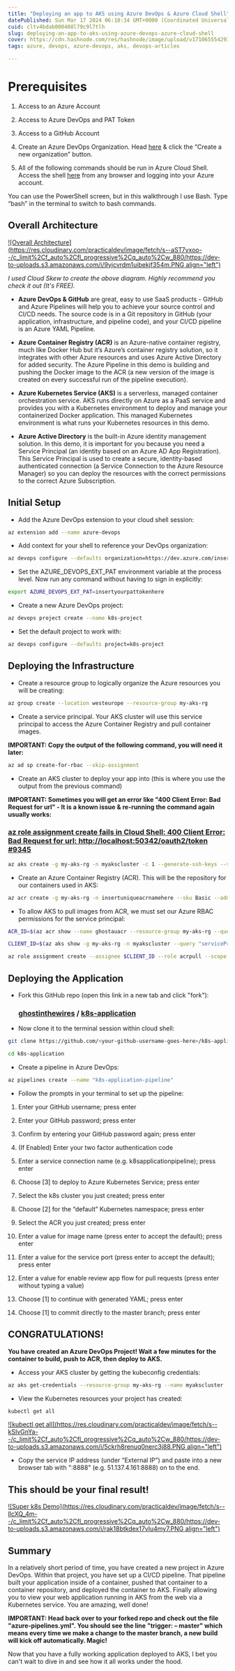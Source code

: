 ```yaml
---
title: "Deploying an app to AKS using Azure DevOps & Azure Cloud Shell"
datePublished: Sun Mar 17 2024 06:10:34 GMT+0000 (Coordinated Universal Time)
cuid: cltv4bdab000408l79c9l7tlh
slug: deploying-an-app-to-aks-using-azure-devops-azure-cloud-shell
cover: https://cdn.hashnode.com/res/hashnode/image/upload/v1710655542931/d1ac8230-6f16-4486-a610-459cfa05ce0a.jpeg
tags: azure, devops, azure-devops, aks, devops-articles

---
```


# Prerequisites

1. Access to an Azure Account
    
2. Access to Azure DevOps and PAT Token
    
3. Access to a GitHub Account
    
4. Create an Azure DevOps Organization. Head [here](https://aex.dev.azure.com/) & click the “Create a new organization” button.
    
5. All of the following commands should be run in Azure Cloud Shell. Access the shell [here](https://shell.azure.com/) from any browser and logging into your Azure account.
    

You can use the PowerShell screen, but in this walkthrough I use Bash. Type “bash” in the terminal to switch to bash commands.

## Overall Architecture

[![Overall Architecture](https://res.cloudinary.com/practicaldev/image/fetch/s--aST7vxoo--/c_limit%2Cf_auto%2Cfl_progressive%2Cq_auto%2Cw_880/https://dev-to-uploads.s3.amazonaws.com/i/9yjcvrdm1uibekjf354m.PNG align="left")](https://res.cloudinary.com/practicaldev/image/fetch/s--aST7vxoo--/c_limit%2Cf_auto%2Cfl_progressive%2Cq_auto%2Cw_880/https://dev-to-uploads.s3.amazonaws.com/i/9yjcvrdm1uibekjf354m.PNG)

  
*I used Cloud Skew to create the above diagram. Highly recommend you check it out (It's FREE).*

* **Azure DevOps & GitHub** are great, easy to use SaaS products - GitHub and Azure Pipelines will help you to achieve your source control and CI/CD needs. The source code is in a Git repository in GitHub (your application, infrastructure, and pipeline code), and your CI/CD pipeline is an Azure YAML Pipeline.
    
* **Azure Container Registry (ACR)** is an Azure-native container registry, much like Docker Hub but it’s Azure’s container registry solution, so it integrates with other Azure resources and uses Azure Active Directory for added security. The Azure Pipeline in this demo is building and pushing the Docker image to the ACR (a new version of the image is created on every successful run of the pipeline execution).
    
* **Azure Kubernetes Service (AKS)** is a serverless, managed container orchestration service. AKS runs directly on Azure as a PaaS service and provides you with a Kubernetes environment to deploy and manage your containerized Docker application. This managed Kubernetes environment is what runs your Kubernetes resources in this demo.
    
* **Azure Active Directory** is the built-in Azure identity management solution. In this demo, it is important for you because you need a Service Principal (an identity based on an Azure AD App Registration). This Service Principal is used to create a secure, identity-based authenticated connection (a Service Connection to the Azure Resource Manager) so you can deploy the resources with the correct permissions to the correct Azure Subscription.
    

## Initial Setup

* Add the Azure DevOps extension to your cloud shell session:
    

```bash
az extension add --name azure-devops
```

* Add context for your shell to reference your DevOps organization:
    

```bash
az devops configure --defaults organization=https://dev.azure.com/insertorgnamehere/
```

* Set the AZURE\_DEVOPS\_EXT\_PAT environment variable at the process level. Now run any command without having to sign in explicitly:
    

```bash
export AZURE_DEVOPS_EXT_PAT=insertyourpattokenhere
```

* Create a new Azure DevOps project:
    

```bash
az devops project create --name k8s-project
```

* Set the default project to work with:
    

```bash
az devops configure --defaults project=k8s-project
```

## Deploying the Infrastructure

* Create a resource group to logically organize the Azure resources you will be creating:
    

```bash
az group create --location westeurope --resource-group my-aks-rg
```

* Create a service principal. Your AKS cluster will use this service principal to access the Azure Container Registry and pull container images.
    

**IMPORTANT: Copy the output of the following command, you will need it later:**

```bash
az ad sp create-for-rbac --skip-assignment
```

* Create an AKS cluster to deploy your app into (this is where you use the output from the previous command)
    

**IMPORTANT: Sometimes you will get an error like "400 Client Error: Bad Request for url" - It is a known issue & re-running the command again usually works:**

### [az role assignment create fails in Cloud Shell: 400 Client Error: Bad Request for url: http://localhost:50342/oauth2/token #9345](https://github.com/Azure/azure-cli/issues/9345)

```bash
az aks create -g my-aks-rg -n myakscluster -c 1 --generate-ssh-keys --service-principal "insertappidhere" --client-secret "insertpasswordhere"
```

* Create an Azure Container Registry (ACR). This will be the repository for our containers used in AKS:
    

```bash
az acr create -g my-aks-rg -n insertuniqueacrnamehere --sku Basic --admin-enabled true
```

* To allow AKS to pull images from ACR, we must set our Azure RBAC permissions for the service principal:
    

```bash
ACR_ID=$(az acr show --name ghostauacr --resource-group my-aks-rg --query "id" --output tsv)

CLIENT_ID=$(az aks show -g my-aks-rg -n myakscluster --query "servicePrincipalProfile.clientId" --output tsv)

az role assignment create --assignee $CLIENT_ID --role acrpull --scope $ACR_ID
```

## Deploying the Application

* Fork this GitHub repo (open this link in a new tab and click "fork"):
    
    ### [ghostinthewires](https://github.com/ghostinthewires) / [**k8s-application**](https://github.com/ghostinthewires/k8s-application)
    
* Now clone it to the terminal session within cloud shell:  
    

```bash
git clone https://github.com/<your-github-username-goes-here>/k8s-application.git

cd k8s-application
```

* Create a pipeline in Azure DevOps:
    

```bash
az pipelines create --name "k8s-application-pipeline"
```

* Follow the prompts in your terminal to set up the pipeline:
    

1. Enter your GitHub username; press enter
    
2. Enter your GitHub password; press enter
    
3. Confirm by entering your GitHub password again; press enter
    
4. (If Enabled) Enter your two factor authentication code
    
5. Enter a service connection name (e.g. k8sapplicationpipeline); press enter
    
6. Choose \[3\] to deploy to Azure Kubernetes Service; press enter
    
7. Select the k8s cluster you just created; press enter
    
8. Choose \[2\] for the “default” Kubernetes namespace; press enter
    
9. Select the ACR you just created; press enter
    
10. Enter a value for image name (press enter to accept the default); press enter
    
11. Enter a value for the service port (press enter to accept the default); press enter
    
12. Enter a value for enable review app flow for pull requests (press enter without typing a value)
    
13. Choose \[1\] to continue with generated YAML; press enter
    
14. Choose \[1\] to commit directly to the master branch; press enter
    

## **CONGRATULATIONS!**

**You have created an Azure DevOps Project! Wait a few minutes for the container to build, push to ACR, then deploy to AKS.**

* Access your AKS cluster by getting the kubeconfig credentials:
    

```bash
az aks get-credentials --resource-group my-aks-rg --name myakscluster
```

* View the Kubernetes resources your project has created:
    

```bash
kubectl get all
```

[![kubectl get all](https://res.cloudinary.com/practicaldev/image/fetch/s--kSIvGnYa--/c_limit%2Cf_auto%2Cfl_progressive%2Cq_auto%2Cw_880/https://dev-to-uploads.s3.amazonaws.com/i/5ckrh8renuq0nerc3j88.PNG align="left")](https://res.cloudinary.com/practicaldev/image/fetch/s--kSIvGnYa--/c_limit%2Cf_auto%2Cfl_progressive%2Cq_auto%2Cw_880/https://dev-to-uploads.s3.amazonaws.com/i/5ckrh8renuq0nerc3j88.PNG)

* Copy the service IP address (under “External IP”) and paste into a new browser tab with ":8888" (e.g. 51.137.4.161:8888) on to the end.
    

## **This should be your final result!**

[![Super k8s Demo](https://res.cloudinary.com/practicaldev/image/fetch/s--IlcXQ_4m--/c_limit%2Cf_auto%2Cfl_progressive%2Cq_auto%2Cw_880/https://dev-to-uploads.s3.amazonaws.com/i/rak18btkdex17vlu4my7.PNG align="left")](https://res.cloudinary.com/practicaldev/image/fetch/s--IlcXQ_4m--/c_limit%2Cf_auto%2Cfl_progressive%2Cq_auto%2Cw_880/https://dev-to-uploads.s3.amazonaws.com/i/rak18btkdex17vlu4my7.PNG)

## Summary

In a relatively short period of time, you have created a new project in Azure DevOps. Within that project, you have set up a CI/CD pipeline. That pipeline built your application inside of a container, pushed that container to a container repository, and deployed the container to AKS. Finally allowing you to view your web application running in AKS from the web via a Kubernetes service. You are amazing, well done!

**IMPORTANT: Head back over to your forked repo and check out the file "azure-pipelines.yml". You should see the line "trigger: – master" which means every time we make a change to the master branch, a new build will kick off automatically. Magic!**

Now that you have a fully working application deployed to AKS, I bet you can't wait to dive in and see how it all works under the hood.